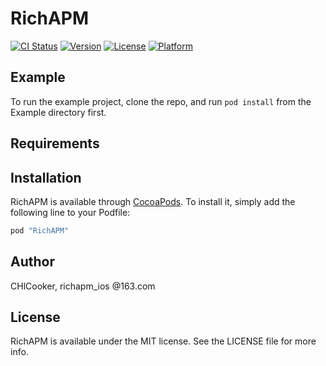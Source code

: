 # RichAPM

[![CI Status](http://img.shields.io/travis/CHlCooker/RichAPM.svg?style=flat)](https://travis-ci.org/CHlCooker/RichAPM)
[![Version](https://img.shields.io/cocoapods/v/RichAPM.svg?style=flat)](http://cocoapods.org/pods/RichAPM)
[![License](https://img.shields.io/cocoapods/l/RichAPM.svg?style=flat)](http://cocoapods.org/pods/RichAPM)
[![Platform](https://img.shields.io/cocoapods/p/RichAPM.svg?style=flat)](http://cocoapods.org/pods/RichAPM)

## Example

To run the example project, clone the repo, and run `pod install` from the Example directory first.

## Requirements

## Installation

RichAPM is available through [CocoaPods](http://cocoapods.org). To install
it, simply add the following line to your Podfile:

```ruby
pod "RichAPM"
```

## Author

CHlCooker, richapm_ios @163.com

## License

RichAPM is available under the MIT license. See the LICENSE file for more info.
